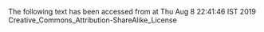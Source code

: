 The following text has been accessed from at Thu Aug 8 22:41:46 IST 2019
Creative_Commons_Attribution-ShareAlike_License

